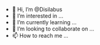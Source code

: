 - 👋 Hi, I’m @Disilabus
- 👀 I’m interested in ...
- 🌱 I’m currently learning ...
- 💞️ I’m looking to collaborate on ...
- 📫 How to reach me ...

<!---
Disilabus/Disilabus is a ✨ special ✨ repository because its `README.md` (this file) appears on your GitHub profile.
You can click the Preview link to take a look at your changes.
--->
